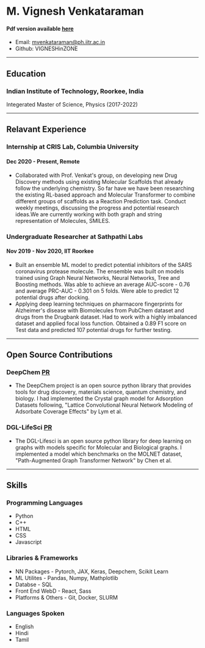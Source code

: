 # M. Vignesh Venkataraman

#### Pdf version available [here](https://drive.google.com/file/d/17Vr0Y4c-u3zHBRGr2Niwul4jkwLU6Iu3/view?usp=sharing)
* Email: mvenkataraman@ph.iitr.ac.in
* Github: VIGNESHinZONE


---
## Education
### Indian Institute of Technology, Roorkee, India 
  Integerated Master of Science, Physics 
  (2017-2022)
  
---
## Relavant Experience
### Internship at CRIS Lab, Columbia University
#### Dec 2020 - Present, Remote
  * Collaborated with Prof. Venkat's group, on developing new Drug Discovery methods using existing Molecular Scaffolds that already follow the underlying chemistry. So far have we have been researching the existing RL-based approach and Molecular Transformer to combine different groups of scaffolds as a Reaction Prediction task. Conduct weekly meetings, discussing the progress and potential research ideas.We are currently working with both graph and string representation of Molecules, SMILES.

### Undergraduate Researcher at Sathpathi Labs 
#### Nov 2019 - Nov 2020, IIT Roorkee
  * Built an ensemble ML model to predict potential inhibitors of the SARS coronavirus protease molecule. The ensemble was built on models trained using Graph Neural Networks, Neural Networks, Tree and Boosting methods. Was able to achieve an average AUC-score - 0.76 and average PRC-AUC - 0.301 on 5 folds. Were able to predict 12 potential drugs after docking.
  * Applying deep learning techniques on pharmacore fingerprints for Alzheimer's disease with Biomolecules from PubChem dataset and drugs from the Drugbank dataset. Had to work with a highly imbalanced dataset and applied focal loss function. Obtained a 0.89 F1 score on Test data and predicted 107 potential drugs for further testing.

---
## Open Source Contributions
### DeepChem [PR](https://github.com/deepchem/deepchem/pulls/VIGNESHinZONE)
  * The DeepChem project is an open source python library that provides tools for drug discovery, materials science, quantum chemistry, and biology. I had implemented the Crystal graph model for Adsorption Datasets following, "Lattice Convolutional Neural Network Modeling of Adsorbate Coverage Effects" by Lym et al.
### DGL-LifeSci [PR](https://github.com/deepchem/deepchem/pulls/VIGNESHinZONE)
  * The DGL-Lifesci is an open source python library for deep learning on graphs with models specific for Molecular and Biological graphs. I implemented a model which benchmarks on the MOLNET dataset, "Path-Augmented Graph Transformer Network" by Chen et al.

---
## Skills

### Programming Languages
* Python
* C++
* HTML
* CSS
* Javascript

### Libraries & Frameworks
* NN Packages - Pytorch, JAX, Keras, Deepchem, Scikit Learn
* ML Utilites - Pandas, Numpy, Mathplotlib
* Databse - SQL
* Front End WebD - React, Sass 
* Platforms & Others - Git, Docker, SLURM

### Languages Spoken
* English
* Hindi
* Tamil


